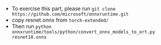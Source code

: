- To exercise this part, please run `git clone https://github.com/microsoft/onnxruntime.git`
- copy resnet.onnx from `torch-extended/`
- Then run `python onnxruntime/tools/python/convert_onnx_models_to_ort.py  resnet18.onnx`